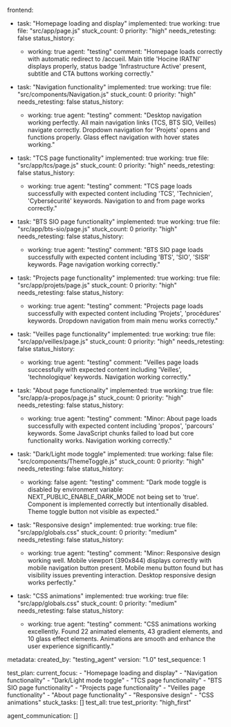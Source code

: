 frontend:
  - task: "Homepage loading and display"
    implemented: true
    working: true
    file: "src/app/page.js"
    stuck_count: 0
    priority: "high"
    needs_retesting: false
    status_history:
      - working: true
        agent: "testing"
        comment: "Homepage loads correctly with automatic redirect to /accueil. Main title 'Hocine IRATNI' displays properly, status badge 'Infrastructure Active' present, subtitle and CTA buttons working correctly."

  - task: "Navigation functionality"
    implemented: true
    working: true
    file: "src/components/Navigation.js"
    stuck_count: 0
    priority: "high"
    needs_retesting: false
    status_history:
      - working: true
        agent: "testing"
        comment: "Desktop navigation working perfectly. All main navigation links (TCS, BTS SIO, Veilles) navigate correctly. Dropdown navigation for 'Projets' opens and functions properly. Glass effect navigation with hover states working."

  - task: "TCS page functionality"
    implemented: true
    working: true
    file: "src/app/tcs/page.js"
    stuck_count: 0
    priority: "high"
    needs_retesting: false
    status_history:
      - working: true
        agent: "testing"
        comment: "TCS page loads successfully with expected content including 'TCS', 'Technicien', 'Cybersécurité' keywords. Navigation to and from page works correctly."

  - task: "BTS SIO page functionality"
    implemented: true
    working: true
    file: "src/app/bts-sio/page.js"
    stuck_count: 0
    priority: "high"
    needs_retesting: false
    status_history:
      - working: true
        agent: "testing"
        comment: "BTS SIO page loads successfully with expected content including 'BTS', 'SIO', 'SISR' keywords. Page navigation working correctly."

  - task: "Projects page functionality"
    implemented: true
    working: true
    file: "src/app/projets/page.js"
    stuck_count: 0
    priority: "high"
    needs_retesting: false
    status_history:
      - working: true
        agent: "testing"
        comment: "Projects page loads successfully with expected content including 'Projets', 'procédures' keywords. Dropdown navigation from main menu works correctly."

  - task: "Veilles page functionality"
    implemented: true
    working: true
    file: "src/app/veilles/page.js"
    stuck_count: 0
    priority: "high"
    needs_retesting: false
    status_history:
      - working: true
        agent: "testing"
        comment: "Veilles page loads successfully with expected content including 'Veilles', 'technologique' keywords. Navigation working correctly."

  - task: "About page functionality"
    implemented: true
    working: true
    file: "src/app/a-propos/page.js"
    stuck_count: 0
    priority: "high"
    needs_retesting: false
    status_history:
      - working: true
        agent: "testing"
        comment: "Minor: About page loads successfully with expected content including 'propos', 'parcours' keywords. Some JavaScript chunks failed to load but core functionality works. Navigation working correctly."

  - task: "Dark/Light mode toggle"
    implemented: true
    working: false
    file: "src/components/ThemeToggle.js"
    stuck_count: 0
    priority: "high"
    needs_retesting: false
    status_history:
      - working: false
        agent: "testing"
        comment: "Dark mode toggle is disabled by environment variable NEXT_PUBLIC_ENABLE_DARK_MODE not being set to 'true'. Component is implemented correctly but intentionally disabled. Theme toggle button not visible as expected."

  - task: "Responsive design"
    implemented: true
    working: true
    file: "src/app/globals.css"
    stuck_count: 0
    priority: "medium"
    needs_retesting: false
    status_history:
      - working: true
        agent: "testing"
        comment: "Minor: Responsive design working well. Mobile viewport (390x844) displays correctly with mobile navigation button present. Mobile menu button found but has visibility issues preventing interaction. Desktop responsive design works perfectly."

  - task: "CSS animations"
    implemented: true
    working: true
    file: "src/app/globals.css"
    stuck_count: 0
    priority: "medium"
    needs_retesting: false
    status_history:
      - working: true
        agent: "testing"
        comment: "CSS animations working excellently. Found 22 animated elements, 43 gradient elements, and 10 glass effect elements. Animations are smooth and enhance the user experience significantly."

metadata:
  created_by: "testing_agent"
  version: "1.0"
  test_sequence: 1

test_plan:
  current_focus:
    - "Homepage loading and display"
    - "Navigation functionality"
    - "Dark/Light mode toggle"
    - "TCS page functionality"
    - "BTS SIO page functionality"
    - "Projects page functionality"
    - "Veilles page functionality"
    - "About page functionality"
    - "Responsive design"
    - "CSS animations"
  stuck_tasks: []
  test_all: true
  test_priority: "high_first"

agent_communication: []